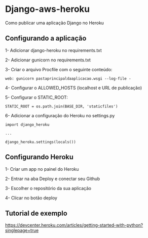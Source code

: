 # Django-aws-heroku

Como publicar uma aplicação Django no Heroku

## Configurando a aplicação

1- Adicionar django-heroku no requirements.txt

2- Adicionar gunicorn no requirements.txt

3- Criar o arquivo Procfile com o seguinte conteúdo:

`web: gunicorn pastaprincipaldaaplicacao.wsgi --log-file -`

4- Configurar o ALLOWED_HOSTS (localhost e URL de publicação)

5- Configurar o STATIC_ROOT:

`STATIC_ROOT = os.path.join(BASE_DIR, 'staticfiles')`

6- Adicionar a configuração do Heroku no settings.py
```
import django_heroku

...

django_heroku.settings(locals())

```

## Configurando Heroku

1- Criar um app no painel do Heroku

2- Entrar na aba Deploy e conectar seu Github

3- Escolher o repositório da sua aplicação

4- Clicar no botão deploy

## Tutorial de exemplo

https://devcenter.heroku.com/articles/getting-started-with-python?singlepage=true

